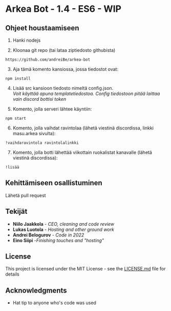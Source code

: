 # Arkea Bot - 1.4 - ES6 - WIP

## Ohjeet houstaamiseen

1. Hanki nodejs

2. Kloonaa git repo (tai lataa ziptiedosto githubista)

```
https://github.com/andreiBe/arkea-bot
```

3. Aja tämä komento kansiossa, jossa tiedostot ovat:

```
npm install
```

4. Lisää src kansioon tiedosto nimeltä config.json. <br>
   _Voit käyttää apuna templatetiedostoa. Config tiedostoon pitää laittaa vain discord bottisi token_

5. Komento, jolla serveri lähtee käyntiin:

```
npm start
```

6. Komento, jolla vaihdat ravintolaa (lähetä viestinä discordissa, linkki masu.arkea sivulta):

```
!vaihdaravintola ravintolalinkki
```

7. Komento, jolla botti lähettää viikottain ruokalistat kanavalle (lähetä viestinä discordissa):

```
!lisää
```
## Kehittämiseen osallistuminen

Lähetä pull request

## Tekijät

- **Niilo Jaakkola** - _CEO, cleaning and code review_
- **Lukas Luotola** - _Hosting and other ground work_
- **Andrei Belogurov** - _Code in 2022_
- **Eino Siipi** -_Finishing touches and "hosting"_

## License

This project is licensed under the MIT License - see the [LICENSE.md](LICENSE.md) file for details

## Acknowledgments

- Hat tip to anyone who's code was used
